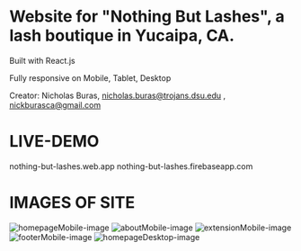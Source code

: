 # Website for "Nothing But Lashes", a lash boutique in Yucaipa, CA.

Built with React.js

Fully responsive on Mobile, Tablet, Desktop

Creator: Nicholas Buras, nicholas.buras@trojans.dsu.edu , nickburasca@gmail.com

# LIVE-DEMO

nothing-but-lashes.web.app nothing-but-lashes.firebaseapp.com

# IMAGES OF SITE

![homepageMobile-image](https://github.com/dunk-boyz-12/Nothing-But-Lashes-Site/blob/master/public/homepage-mobile.png)
![aboutMobile-image](https://github.com/dunk-boyz-12/Nothing-But-Lashes-Site/blob/master/public/about-mobile.png)
![extensionMobile-image](https://github.com/dunk-boyz-12/Nothing-But-Lashes-Site/blob/master/public/extension-mobile.png)
![footerMobile-image](https://github.com/dunk-boyz-12/Nothing-But-Lashes-Site/blob/master/public/footer-mobile.png)
![homepageDesktop-image](https://github.com/dunk-boyz-12/Nothing-But-Lashes-Site/blob/master/public/homepage-desktop.png)
